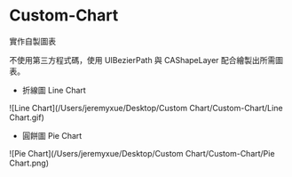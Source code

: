 # Custom-Chart



實作自製圖表

不使用第三方程式碼，使用 UIBezierPath 與 CAShapeLayer 配合繪製出所需圖表。



* 折線圖 Line Chart

![Line Chart](/Users/jeremyxue/Desktop/Custom Chart/Custom-Chart/Line Chart.gif)

* 圓餅圖 Pie Chart

![Pie Chart](/Users/jeremyxue/Desktop/Custom Chart/Custom-Chart/Pie Chart.png)